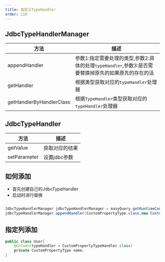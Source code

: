 ```yaml
---
title: 自定义TypeHandler
order: 110
---
```


## JdbcTypeHandlerManager
方法  | 描述  
--- | --- 
appendHandler |  参数1:指定需要处理的类型,参数2:具体的处理`typeHandler`,参数3:是否需要替换掉原先的如果原先的存在的话
getHandler |  根据类型获取对应的`typeHandler`处理器
getHandlerByHandlerClass |  根据`TypeHandler`类型获取对应的`typeHandler`处理器



## JdbcTypeHandler
方法  | 描述  
--- | --- 
getValue |  获取对应的结果
setParameter |  设置jdbc参数


## 如何添加

- 首先创建自己的JdbcTypeHandler
- 启动时进行替换
```java

JdbcTypeHandlerManager jdbcTypeHandlerManager = easyQuery.getRuntimeContext().getJdbcTypeHandlerManager();
jdbcTypeHandlerManager.appendHandler(CustomPropertyType.class,new CustomPropertyTypeHandler(),true);
```

## 指定列添加
```java
public class User{
    @Column(typeHandler = CustomPropertyTypeHandler.class)
    private CustomPropertyType name;
}
```